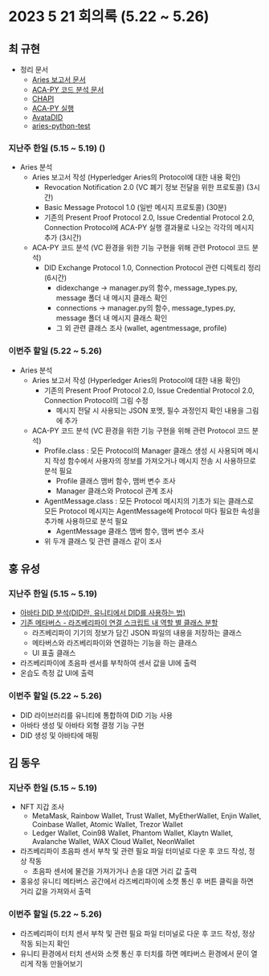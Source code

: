 # 2023 5 21 회의록 (5.22 ~ 5.26)

## 최 규현 
  - 정리 문서
    - [Aries 보고서 문서](/HyperledgerAries/HyperledgerAries.md)
    - [ACA-PY 코드 분석 문서](/HyperledgerAries/ACA-PY_CodeAnalysis.md)
    - [CHAPI](/HyperledgerAries/CHAPI_test/README.md)
    - [ACA-PY 실행](/HyperledgerAries/StartACA-PY.md)
    - [AvataDID](/HyperledgerAries/AvataDID/README.md)
    - [aries-python-test](/HyperledgerAries/aries-python-test/README.md)

### 지난주 한일 (5.15 ~ 5.19) ()
  - Aries 분석
    - Aries 보고서 작성 (Hyperledger Aries의 Protocol에 대한 내용 확인)
      - Revocation Notification 2.0 (VC 폐기 정보 전달을 위한 프로토콜) (3시간)
      - Basic Message Protocol 1.0 (일반 메시지 프로토콜) (30분)
      - 기존의 Present Proof Protocol 2.0, Issue Credential Protocol 2.0, Connection Protocol에 ACA-PY 실행 결과물로 나오는 각각의 메시지 추가 (3시간)
    - ACA-PY 코드 분석 (VC 환경을 위한 기능 구현을 위해 관련 Protocol 코드 분석)
      - DID Exchange Protocol 1.0, Connection Protocol 관련 디렉토리 정리 (6시간)
        - didexchange -> manager.py의 함수, message_types.py, message 폴더 내 메시지 클래스 확인
        - connections -> manager.py의 함수, message_types.py, message 폴더 내 메시지 클래스 확인
        - 그 외 관련 클래스 조사 (wallet, agentmessage, profile)


### 이번주 할일 (5.22 ~ 5.26)
  - Aries 분석
    - Aries 보고서 작성 (Hyperledger Aries의 Protocol에 대한 내용 확인)
      - 기존의 Present Proof Protocol 2.0, Issue Credential Protocol 2.0, Connection Protocol의 그림 수정
        - 메시지 전달 시 사용되는 JSON 포멧, 필수 과정인지 확인 내용을 그림에 추가 
    - ACA-PY 코드 분석 (VC 환경을 위한 기능 구현을 위해 관련 Protocol 코드 분석)
      - Profile.class : 모든 Protocol의 Manager 클래스 생성 시 사용되며 메시지 작성 함수에서 사용자의 정보를 가져오거나 메시지 전송 시 사용하므로 분석 필요
        - Profile 클래스 맴버 함수, 맴버 변수 조사
        - Manager 클래스와 Protocol 관계 조사
      - AgentMessage.class : 모든 Protocol 메시지의 기초가 되는 클래스로 모든 Protocol 메시지는 AgentMessage에 Protocol 마다 필요한 속성을 추가해 사용하므로 분석 필요
        - AgentMessage 클래스 맴버 함수, 맴버 변수 조사
      - 위 두개 클래스 및 관련 클래스 같이 조사



## 홍 유성 

### 지난주 한일 (5.15 ~ 5.19)
- [아바타 DID 분석(DID란, 유니티에서 DID를 사용하는 법)](https://github.com/Hongyoosung/Metaverse-1/blob/main/Project/Tasks/AvataDID/README.md)
- [기존 메타버스 - 라즈베리파이 연결 스크립트 내 역할 별 클래스 분할](https://github.com/Hongyoosung/Metaverse-1/tree/main/Project/Metaverse/1.0/Scripts)
  - 라즈베리파이 기기의 정보가 담긴 JSON 파일의 내용을 저장하는 클래스
  - 메타버스와 라즈베리파이와 연결하는 기능을 하는 클래스
  - UI 표출 클래스
- 라즈베리파이에 초음파 센서를 부착하여 센서 값을 UI에 출력
- 온습도 측정 값 UI에 출력

### 이번주 할일 (5.22 ~ 5.26)
- DID 라이브러리를 유니티에 통합하여 DID 기능 사용
- 아바타 생성 및 아바타 외형 결정 기능 구현
- DID 생성 및 아바타에 매핑



## 김 동우 

### 지난주 한일 (5.15 ~ 5.19)
- NFT 지갑 조사  
  - MetaMask, Rainbow Wallet, Trust Wallet, MyEtherWallet, Enjin Wallet, Coinbase Wallet, Atomic Wallet, Trezor Wallet  
  - Ledger Wallet, Coin98 Wallet, Phantom Wallet, Klaytn Wallet, Avalanche Wallet, WAX Cloud Wallet, NeonWallet  
- 라즈베리파이 초음파 센서 부착 및 관련 필요 파일 터미널로 다운 후 코드 작성, 정상 작동  
  - 초음파 센서에 물건을 가져가거나 손을 대면 거리 값 출력  
- 홍유성 유니티 메타버스 공간에서 라즈베리파이에 소켓 통신 후 버튼 클릭을 하면 거리 값을 가져와서 출력  
### 이번주 할일 (5.22 ~ 5.26)
- 라즈베리파이 터치 센서 부착 및 관련 필요 파일 터미널로 다운 후 코드 작성, 정상 작동 되는지 확인  
- 유니티 환경에서 터치 센서와 소켓 통신 후 터치를 하면 메타버스 환경에서 문이 열리게 작동 만들어보기
